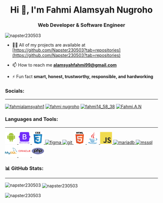 <h1 align="center">Hi 👋, I'm Fahmi Alamsyah Nugroho</h1>
<h3 align="center">Web Developer & Software Engineer</h3>

<p align="left"> <img src="https://komarev.com/ghpvc/?username=napster230503&label=Profile%20views&color=0e75b6&style=flat" alt="napster230503" /> </p>

- 👨‍💻 All of my projects are available at [https://github.com/Napster230503?tab=repositories](https://github.com/Napster230503?tab=repositories)

- 📫 How to reach me **alamsyahfahmi99@gmail.com**

- ⚡ Fun fact **smart, honest, trustworthy, responsible, and hardworking**

<h3 align="left">Socials:</h3>
<hr></hr>
<p align="left">
<a href="https://twitter.com/fahmialamsyahn1" target="blank"><img align="center" src="https://raw.githubusercontent.com/rahuldkjain/github-profile-readme-generator/master/src/images/icons/Social/twitter.svg" alt="fahmialamsyahn1" height="30" width="40" /></a>
<a href="https://fb.com/fahmi nugroho" target="blank"><img align="center" src="https://raw.githubusercontent.com/rahuldkjain/github-profile-readme-generator/master/src/images/icons/Social/facebook.svg" alt="fahmi nugroho" height="30" width="40" /></a>
<a href="https://instagram.com/fahmi14_58_38" target="blank"><img align="center" src="https://raw.githubusercontent.com/rahuldkjain/github-profile-readme-generator/master/src/images/icons/Social/instagram.svg" alt="fahmi14_58_38" height="30" width="40" /></a>
<a href="https://discord.gg/Fahmi.A.N" target="blank"><img align="center" src="https://raw.githubusercontent.com/rahuldkjain/github-profile-readme-generator/master/src/images/icons/Social/discord.svg" alt="Fahmi.A.N" height="30" width="40" /></a>
</p>

<h3 align="left">Languages and Tools:</h3>
<hr></hr>
<p align="left"> <a href="https://developer.android.com" target="_blank" rel="noreferrer"> <img src="https://raw.githubusercontent.com/devicons/devicon/master/icons/android/android-original-wordmark.svg" alt="android" width="40" height="40"/> </a> <a href="https://getbootstrap.com" target="_blank" rel="noreferrer"> <img src="https://raw.githubusercontent.com/devicons/devicon/master/icons/bootstrap/bootstrap-plain-wordmark.svg" alt="bootstrap" width="40" height="40"/> </a> <a href="https://www.w3schools.com/css/" target="_blank" rel="noreferrer"> <img src="https://raw.githubusercontent.com/devicons/devicon/master/icons/css3/css3-original-wordmark.svg" alt="css3" width="40" height="40"/> </a> <a href="https://www.figma.com/" target="_blank" rel="noreferrer"> <img src="https://www.vectorlogo.zone/logos/figma/figma-icon.svg" alt="figma" width="40" height="40"/> </a> <a href="https://git-scm.com/" target="_blank" rel="noreferrer"> <img src="https://www.vectorlogo.zone/logos/git-scm/git-scm-icon.svg" alt="git" width="40" height="40"/> </a> <a href="https://www.w3.org/html/" target="_blank" rel="noreferrer"> <img src="https://raw.githubusercontent.com/devicons/devicon/master/icons/html5/html5-original-wordmark.svg" alt="html5" width="40" height="40"/> </a> <a href="https://www.java.com" target="_blank" rel="noreferrer"> <img src="https://raw.githubusercontent.com/devicons/devicon/master/icons/java/java-original.svg" alt="java" width="40" height="40"/> </a> <a href="https://developer.mozilla.org/en-US/docs/Web/JavaScript" target="_blank" rel="noreferrer"> <img src="https://raw.githubusercontent.com/devicons/devicon/master/icons/javascript/javascript-original.svg" alt="javascript" width="40" height="40"/> </a> <a href="https://mariadb.org/" target="_blank" rel="noreferrer"> <img src="https://www.vectorlogo.zone/logos/mariadb/mariadb-icon.svg" alt="mariadb" width="40" height="40"/> </a> <a href="https://www.microsoft.com/en-us/sql-server" target="_blank" rel="noreferrer"> <img src="https://www.svgrepo.com/show/303229/microsoft-sql-server-logo.svg" alt="mssql" width="40" height="40"/> </a> <a href="https://www.mysql.com/" target="_blank" rel="noreferrer"> <img src="https://raw.githubusercontent.com/devicons/devicon/master/icons/mysql/mysql-original-wordmark.svg" alt="mysql" width="40" height="40"/> </a> <a href="https://www.oracle.com/" target="_blank" rel="noreferrer"> <img src="https://raw.githubusercontent.com/devicons/devicon/master/icons/oracle/oracle-original.svg" alt="oracle" width="40" height="40"/> </a> <a href="https://www.php.net" target="_blank" rel="noreferrer"> <img src="https://raw.githubusercontent.com/devicons/devicon/master/icons/php/php-original.svg" alt="php" width="40" height="40"/> </a> </p>

<h3>📊 GitHub Stats:</h3>
<hr></hr>


<p><img align="left" src="https://github-readme-stats.vercel.app/api/top-langs?username=napster230503&show_icons=true&locale=en&layout=compact" alt="napster230503" /></p>



<p>&nbsp;<img align="center" src="https://github-readme-stats.vercel.app/api?username=napster230503&show_icons=true&locale=en" alt="napster230503" /></p>



<p><img align="center" src="https://github-readme-streak-stats.herokuapp.com/?user=napster230503&" alt="napster230503" /></p>


